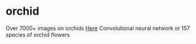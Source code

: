 # orchid

Over 7000+ images on orchids [Here](https://drive.google.com/drive/folders/1suB47zfGCln-fpFbtveHBOJSuodEtWa9?usp=sharing)
Convolutional neural network or 157 species of orchid flowers
